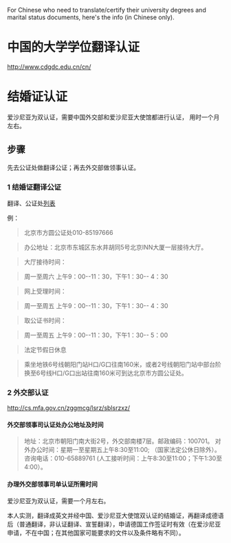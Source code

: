 For Chinese who need to translate/certify their university degrees and marital status documents, here's the info (in Chinese only).

# 中国的大学学位翻译认证

http://www.cdgdc.edu.cn/cn/

# 结婚证认证

爱沙尼亚为双认证，需要中国外交部和爱沙尼亚大使馆都进行认证， 用时一个月左右。

## 步骤

先去公证处做翻译公证；再去外交部做领事认证。

### 1 结婚证翻译公证

翻译、公证处[列表](http://www.bjsf.gov.cn/publish/portal0/tab144/)

例：

> 北京市方圆公证处010-85197666

> 办公地址：北京市东城区东水井胡同5号北京INN大厦一层接待大厅。

> 大厅接待时间：

> 周一至周六 上午9：00--11：30，下午1：30-- 4：30

> 网上受理时间：

> 周一至周五 上午9：00--11：30，下午1：30-- 4：30

> 取公证书时间：

> 周一至周五 上午9：00--11：30，下午1：30-- 5：00

> 法定节假日休息

> 乘坐地铁6号线朝阳门站H口/G口往南160米，或者2号线朝阳门站中部台阶换至6号线H口/G口出站往南160米可到达北京市方圆公证处。

### 2 外交部认证

http://cs.mfa.gov.cn/zggmcg/lsrz/sblsrzxz/

#### 外交部领事司认证处办公地址及时间

> 地址：北京市朝阳门南大街2号，外交部南楼7层。邮政编码：100701。
> 对外办公时间：星期一至星期五上午8:30至11:00; （国家法定公休日除外）。
> 咨询电话：010-65889761 (人工接听时间：上午8:30至11:00；下午1:30至4:00）。

#### 办理外交部领事司单认证所需时间

爱沙尼亚为双认证，需要一个月左右。

本人实测，翻译成英文并经中国、爱沙尼亚大使馆双认证的结婚证，再翻译成德语后（普通翻译，非认证翻译、宣誓翻译），申请德国工作签证时有效（在爱沙尼亚申请，不在中国；在其他国家可能要求的文件以及条件略有不同）。


